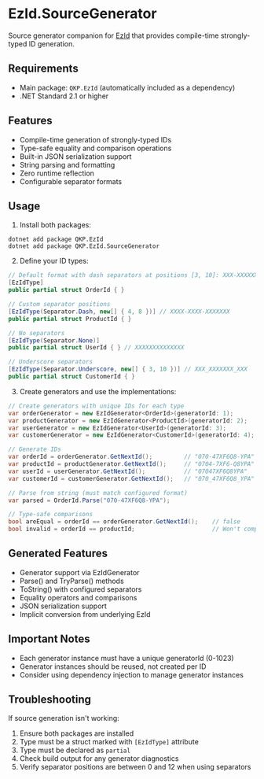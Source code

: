 # EzId.SourceGenerator

Source generator companion for [EzId](https://github.com/qkhaipham/ezid) that provides compile-time strongly-typed ID generation.

## Requirements

- Main package: `QKP.EzId` (automatically included as a dependency)
- .NET Standard 2.1 or higher

## Features

- Compile-time generation of strongly-typed IDs
- Type-safe equality and comparison operations
- Built-in JSON serialization support
- String parsing and formatting
- Zero runtime reflection
- Configurable separator formats

## Usage

1. Install both packages:
```shell
dotnet add package QKP.EzId
dotnet add package QKP.EzId.SourceGenerator
```

2. Define your ID types:
```csharp
// Default format with dash separators at positions [3, 10]: XXX-XXXXXXX-XXX
[EzIdType]
public partial struct OrderId { }

// Custom separator positions
[EzIdType(Separator.Dash, new[] { 4, 8 })] // XXXX-XXXX-XXXXXXX
public partial struct ProductId { }

// No separators
[EzIdType(Separator.None)]
public partial struct UserId { } // XXXXXXXXXXXXXX

// Underscore separators
[EzIdType(Separator.Underscore, new[] { 3, 10 })] // XXX_XXXXXXX_XXX
public partial struct CustomerId { }
```

3. Create generators and use the implementations:
```csharp
// Create generators with unique IDs for each type
var orderGenerator = new EzIdGenerator<OrderId>(generatorId: 1);
var productGenerator = new EzIdGenerator<ProductId>(generatorId: 2);
var userGenerator = new EzIdGenerator<UserId>(generatorId: 3);
var customerGenerator = new EzIdGenerator<CustomerId>(generatorId: 4);

// Generate IDs
var orderId = orderGenerator.GetNextId();         // "070-47XF6Q8-YPA"
var productId = productGenerator.GetNextId();     // "0704-7XF6-Q8YPA"
var userId = userGenerator.GetNextId();           // "07047XF6Q8YPA"
var customerId = customerGenerator.GetNextId();   // "070_47XF6Q8_YPA"

// Parse from string (must match configured format)
var parsed = OrderId.Parse("070-47XF6Q8-YPA");

// Type-safe comparisons
bool areEqual = orderId == orderGenerator.GetNextId();    // false
bool invalid = orderId == productId;                      // Won't compile - different types!
```

## Generated Features
- Generator support via EzIdGenerator<T>
- Parse() and TryParse() methods
- ToString() with configured separators
- Equality operators and comparisons
- JSON serialization support
- Implicit conversion from underlying EzId

## Important Notes
- Each generator instance must have a unique generatorId (0-1023)
- Generator instances should be reused, not created per ID
- Consider using dependency injection to manage generator instances

## Troubleshooting

If source generation isn't working:
1. Ensure both packages are installed
2. Type must be a struct marked with `[EzIdType]` attribute
3. Type must be declared as `partial`
4. Check build output for any generator diagnostics
5. Verify separator positions are between 0 and 12 when using separators
